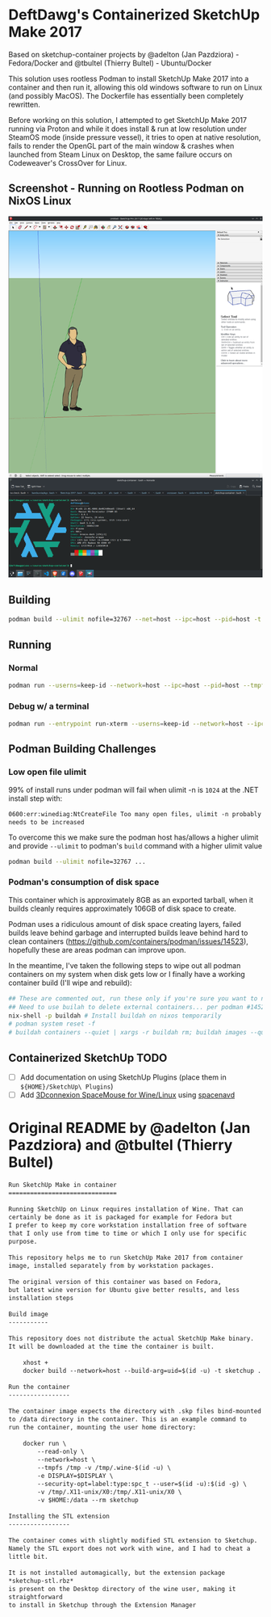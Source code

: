 
# DeftDawg's Containerized SketchUp Make 2017

Based on sketchup-container projects by @adelton (Jan Pazdziora) - Fedora/Docker and @tbultel (Thierry Bultel) - Ubuntu/Docker

This solution uses rootless Podman to install SketchUp Make 2017 into a container and then run it, allowing this old windows software to run on Linux (and possibly MacOS).  The Dockerfile has essentially been completely rewritten.

Before working on this solution, I attempted to get SketchUp Make 2017 running via Proton and 
while it does install & run at low resolution under SteamOS mode (inside pressure vessel), 
it tries to open at native resolution, fails to render the OpenGL part of the main window & crashes when launched from Steam Linux on 
Desktop, the same failure occurs on Codeweaver's CrossOver for Linux.

## Screenshot - Running on Rootless Podman on NixOS Linux

![](containerized-sketchup-screenshot.png) 

## Building

```sh
podman build --ulimit nofile=32767 --net=host --ipc=host --pid=host -t sketchup .
```

## Running

### Normal
```sh
podman run --userns=keep-id --network=host --ipc=host --pid=host --tmpfs /tmp -v /tmp/.wine-$(id -u) -e DISPLAY=$DISPLAY --security-opt=label:type:spc_t --user=$(id -u):$(id -g) -v /tmp/.X11-unix/X0:/tmp/.X11-unix/X0 -v ${HOME}:/data:Z --rm localhost/sketchup
```

### Debug w/ a terminal
```sh
podman run --entrypoint run-xterm --userns=keep-id --network=host --ipc=host --pid=host --tmpfs /tmp -v /tmp/.wine-$(id -u) -e DISPLAY=$DISPLAY --security-opt=label:type:spc_t --user=$(id -u):$(id -g) -v /tmp/.X11-unix/X0:/tmp/.X11-unix/X0 -v ${HOME}:/data:Z --rm localhost/sketchup
```

## Podman Building Challenges
### Low open file ulimit
99% of install runs under podman will fail when ulimit -n is `1024` at the .NET install step with:
```
0600:err:winediag:NtCreateFile Too many open files, ulimit -n probably needs to be increased
```

To overcome this we make sure the podman host has/allows a higher ulimit and provide `--ulimit` to podman's `build` command with a higher ulimit value
```sh
podman build --ulimit nofile=32767 ...
```

### Podman's consumption of disk space

This container which is approximately 8GB as an exported tarball, when it builds cleanly requires approximately 106GB of disk space to create.

Podman uses a ridiculous amount of disk space creating layers, failed builds leave behind garbage and interrupted builds leave behind hard to clean containers (https://github.com/containers/podman/issues/14523), hopefully these are areas podman can improve upon.

In the meantime, I've taken the following steps to wipe out all podman containers on my system when disk gets low or I finally have a working container build (I'll wipe and rebuild):

```sh
## These are commented out, run these only if you're sure you want to nuke *everything* podman
## Need to use builah to delete external containers... per podman #14523
nix-shell -p buildah # Install buildah on nixos temporarily
# podman system reset -f
# buildah containers --quiet | xargs -r buildah rm; buildah images --quiet | xargs -r buildah rmi -f
```

## Containerized SketchUp TODO
- [ ] Add documentation on using SketchUp Plugins (place them in `${HOME}/SketchUp\ Plugins`)
- [ ] Add [3Dconnexion SpaceMouse for Wine/Linux](https://github.com/DD1984/SpaceMouse_Fusion360_Wine) using [spacenavd](https://github.com/FreeSpacenav/spacenavd)

# Original README by @adelton (Jan Pazdziora) and @tbultel (Thierry Bultel) 
```
Run SketchUp Make in container
==============================

Running SketchUp on Linux requires installation of Wine. That can
certainly be done as it is packaged for example for Fedora but
I prefer to keep my core workstation installation free of software
that I only use from time to time or which I only use for specific
purpose.

This repository helps me to run SketchUp Make 2017 from container
image, installed separately from by workstation packages.

The original version of this container was based on Fedora,
but latest wine version for Ubuntu give better results, and less 
installation steps

Build image
-----------

This repository does not distribute the actual SketchUp Make binary.
It will be downloaded at the time the container is built.

	xhost +
	docker build --network=host --build-arg=uid=$(id -u) -t sketchup .

Run the container
-----------------

The container image expects the directory with .skp files bind-mounted
to /data directory in the container. This is an example command to
run the container, mounting the user home directory:

	docker run \
		--read-only \
		--network=host \
		--tmpfs /tmp -v /tmp/.wine-$(id -u) \
		-e DISPLAY=$DISPLAY \
		--security-opt=label:type:spc_t --user=$(id -u):$(id -g) \
		-v /tmp/.X11-unix/X0:/tmp/.X11-unix/X0 \
		-v $HOME:/data --rm sketchup

Installing the STL extension
-----------------

The container comes with slightly modified STL extension to Sketchup.
Namely the STL export does not work with wine, and I had to cheat a little bit.

It is not installed automagically, but the extension package *sketchup-stl.rbz*
is present on the Desktop directory of the wine user, making it straightforward
to install in Sketchup through the Extension Manager
```